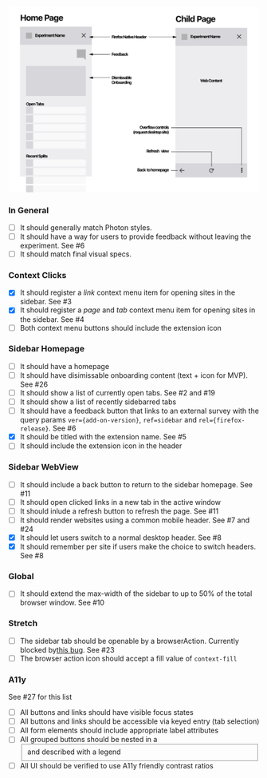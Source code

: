 <img width="840px" height="auto" src="./acceptance-wires.png" alt="Splitting basics">

### In General
- [ ] It should generally match Photon styles.
- [ ] It should have a way for users to provide feedback without leaving the experiment. See #6
- [ ] It should match final visual specs.

### Context Clicks
- [x] It should register a _link_ context menu item for opening sites in the sidebar. See #3
- [x] It should register a _page_ and _tab_ context menu item for opening sites in the sidebar. See #4
- [ ] Both context menu buttons should include the extension icon

### Sidebar Homepage
- [ ] It should have a homepage
- [ ] It should have disimissable onboarding content (text + icon for MVP). See #26
- [ ] It should show a list of currently open tabs. See #2 and #19
- [ ] It should show a list of recently sidebarred tabs
- [ ] It should have a feedback button that links to an external survey with the query params `ver={add-on-version}`, `ref=sidebar` and `rel={firefox-release}`. See #6
- [x] It should be titled with the extension name. See #5
- [ ] It should include the extension icon in the header

### Sidebar WebView
- [ ] It should include a back button to return to the sidebar homepage. See #11
- [ ] It should open clicked links in a new tab in the active window
- [ ] It should inlude a refresh button to refresh the page. See #11
- [ ] It should render websites using a common mobile header. See #7 and #24
- [x] It should let users switch to a normal desktop header. See #8
- [x] It should remember per site if users make the choice to switch headers. See #8

### Global
- [ ] It should extend the max-width of the sidebar to up to 50% of the total browser window. See #10

### Stretch
- [ ] The sidebar tab should be openable by a browserAction. Currently blocked by[this bug](https://bugzilla.mozilla.org/show_bug.cgi?id=1427431). See #23
- [ ] The browser action icon should accept a fill value of `context-fill`

### A11y

See #27 for this list

- [ ] All buttons and links should have visible focus states
- [ ] All buttons and links should be accessible via keyed entry (tab selection)
- [ ] All form elements should include appropriate label attributes
- [ ] All grouped buttons should be nested in a <fieldset> and described with a legend
- [ ] All UI should be verified to use A11y friendly contrast ratios
